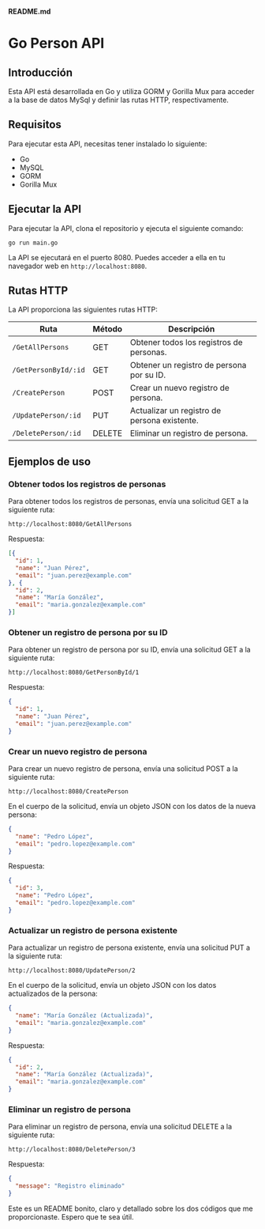 **README.md**

# Go Person API

## Introducción

Esta API está desarrollada en Go y utiliza GORM y Gorilla Mux para acceder a la base de datos MySql y definir las rutas HTTP, respectivamente.

## Requisitos

Para ejecutar esta API, necesitas tener instalado lo siguiente:

* Go
* MySQL
* GORM
* Gorilla Mux

## Ejecutar la API

Para ejecutar la API, clona el repositorio y ejecuta el siguiente comando:

```
go run main.go
```

La API se ejecutará en el puerto 8080. Puedes acceder a ella en tu navegador web en `http://localhost:8080`.

## Rutas HTTP

La API proporciona las siguientes rutas HTTP:

| Ruta | Método | Descripción |
|---|---|---|
| `/GetAllPersons` | GET | Obtener todos los registros de personas. |
| `/GetPersonById/:id` | GET | Obtener un registro de persona por su ID. |
| `/CreatePerson` | POST | Crear un nuevo registro de persona. |
| `/UpdatePerson/:id` | PUT | Actualizar un registro de persona existente. |
| `/DeletePerson/:id` | DELETE | Eliminar un registro de persona. |

## Ejemplos de uso

### Obtener todos los registros de personas

Para obtener todos los registros de personas, envía una solicitud GET a la siguiente ruta:

```
http://localhost:8080/GetAllPersons
```

Respuesta:

```json
[{
  "id": 1,
  "name": "Juan Pérez",
  "email": "juan.perez@example.com"
}, {
  "id": 2,
  "name": "María González",
  "email": "maria.gonzalez@example.com"
}]
```

### Obtener un registro de persona por su ID

Para obtener un registro de persona por su ID, envía una solicitud GET a la siguiente ruta:

```
http://localhost:8080/GetPersonById/1
```

Respuesta:

```json
{
  "id": 1,
  "name": "Juan Pérez",
  "email": "juan.perez@example.com"
}
```

### Crear un nuevo registro de persona

Para crear un nuevo registro de persona, envía una solicitud POST a la siguiente ruta:

```
http://localhost:8080/CreatePerson
```

En el cuerpo de la solicitud, envía un objeto JSON con los datos de la nueva persona:

```json
{
  "name": "Pedro López",
  "email": "pedro.lopez@example.com"
}
```

Respuesta:

```json
{
  "id": 3,
  "name": "Pedro López",
  "email": "pedro.lopez@example.com"
}
```

### Actualizar un registro de persona existente

Para actualizar un registro de persona existente, envía una solicitud PUT a la siguiente ruta:

```
http://localhost:8080/UpdatePerson/2
```

En el cuerpo de la solicitud, envía un objeto JSON con los datos actualizados de la persona:

```json
{
  "name": "María González (Actualizada)",
  "email": "maria.gonzalez@example.com"
}
```

Respuesta:

```json
{
  "id": 2,
  "name": "María González (Actualizada)",
  "email": "maria.gonzalez@example.com"
}
```

### Eliminar un registro de persona

Para eliminar un registro de persona, envía una solicitud DELETE a la siguiente ruta:

```
http://localhost:8080/DeletePerson/3
```

Respuesta:

```json
{
  "message": "Registro eliminado"
}
```

Este es un README bonito, claro y detallado sobre los dos códigos que me proporcionaste. Espero que te sea útil.
